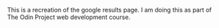 This is a recreation of the google results page. I am doing this as part of The Odin Project web development course. 